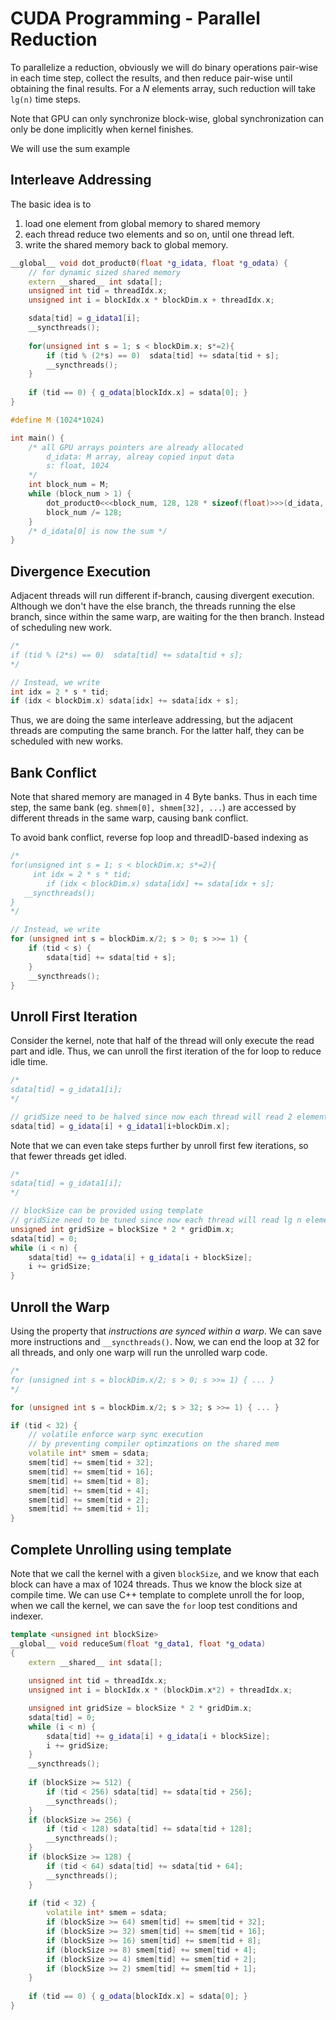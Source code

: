 # CUDA Programming - Parallel Reduction

To parallelize a reduction, obviously we will do binary operations pair-wise in each time step, collect the results, and then reduce pair-wise until obtaining the final results. For a $N$ elements array, such reduction will take `lg(n)` time steps. 

Note that GPU can only synchronize block-wise, global synchronization can only be done implicitly when kernel finishes.

We will use the sum example

## Interleave Addressing
The basic idea is to 
1. load one element from global memory to shared memory
2. each thread reduce two elements and so on, until one thread left.
3. write the shared memory back to global memory.

```c++
__global__ void dot_product0(float *g_idata, float *g_odata) {
    // for dynamic sized shared memory
    extern __shared__ int sdata[];
    unsigned int tid = threadIdx.x;
	unsigned int i = blockIdx.x * blockDim.x + threadIdx.x;

    sdata[tid] = g_idata1[i];
    __syncthreads();
    
    for(unsigned int s = 1; s < blockDim.x; s*=2){
	    if (tid % (2*s) == 0)  sdata[tid] += sdata[tid + s];
		__syncthreads();
	}
	
	if (tid == 0) { g_odata[blockIdx.x] = sdata[0]; }
}

#define M (1024*1024)

int main() {
    /* all GPU arrays pointers are already allocated 
        d_idata: M array, alreay copied input data
        s: float, 1024
    */
    int block_num = M;
    while (block_num > 1) {
        dot_product0<<<block_num, 128, 128 * sizeof(float)>>>(d_idata, d_idata);
        block_num /= 128;
    }
    /* d_idata[0] is now the sum */
}
```

## Divergence Execution
Adjacent threads will run different if-branch, causing divergent execution. Although we don't have the else branch, the threads running the else branch, since within the same warp, are waiting for the then branch. Instead of scheduling new work. 

```c++
/* 
if (tid % (2*s) == 0)  sdata[tid] += sdata[tid + s]; 
*/

// Instead, we write
int idx = 2 * s * tid;
if (idx < blockDim.x) sdata[idx] += sdata[idx + s];
```
Thus, we are doing the same interleave addressing, but the adjacent threads are computing the same branch. For the latter half, they can be scheduled with new works.  

## Bank Conflict
Note that shared memory are managed in 4 Byte banks. Thus in each time step, the same bank (eg. `shmem[0], shmem[32], ...`) are accessed by different threads in the same warp, causing bank conflict. 

To avoid bank conflict, reverse fop loop and threadID-based indexing as 
```c++
/*
for(unsigned int s = 1; s < blockDim.x; s*=2){
     int idx = 2 * s * tid;
        if (idx < blockDim.x) sdata[idx] += sdata[idx + s];
   __syncthreads();
}
*/

// Instead, we write
for (unsigned int s = blockDim.x/2; s > 0; s >>= 1) { 
    if (tid < s) {  
        sdata[tid] += sdata[tid + s];
    }
    __syncthreads();
}
```

## Unroll First Iteration
Consider the kernel, note that half of the thread will only execute the read part and idle. Thus, we can unroll the first iteration of the for loop to reduce idle time. 

```c++
/*
sdata[tid] = g_idata1[i];
*/

// gridSize need to be halved since now each thread will read 2 elements
sdata[tid] = g_idata[i] + g_idata1[i+blockDim.x];
```
Note that we can even take steps further by unroll first few iterations, so that fewer threads get idled. 

```c++
/*
sdata[tid] = g_idata1[i];
*/

// blockSize can be provided using template
// gridSize need to be tuned since now each thread will read lg n elements
unsigned int gridSize = blockSize * 2 * gridDim.x;
sdata[tid] = 0;
while (i < n) {
    sdata[tid] += g_idata[i] + g_idata[i + blockSize];
    i += gridSize;
}
```
## Unroll the Warp
Using the property that _instructions are synced within a warp_. We can save more instructions and `__syncthreads()`. Now, we can end the loop at 32 for all threads, and only one warp will run the unrolled warp code. 
```c++
/*
for (unsigned int s = blockDim.x/2; s > 0; s >>= 1) { ... }
*/

for (unsigned int s = blockDim.x/2; s > 32; s >>= 1) { ... } 

if (tid < 32) {
    // volatile enforce warp sync execution
    // by preventing compiler optimzations on the shared mem
    volatile int* smem = sdata;
    smem[tid] += smem[tid + 32];
    smem[tid] += smem[tid + 16];
    smem[tid] += smem[tid + 8];
    smem[tid] += smem[tid + 4];
    smem[tid] += smem[tid + 2];
    smem[tid] += smem[tid + 1];
}
```

## Complete Unrolling using template
Note that we call the kernel with a given `blockSize`, and we know that each block can have a max of 1024 threads. Thus we know the block size at compile time. We can use C++ template to complete unroll the for loop, when we call the kernel, we can save the `for` loop test conditions and indexer. 

```c++
template <unsigned int blockSize>
__global__ void reduceSum(float *g_data1, float *g_odata)
{
    extern __shared__ int sdata[];
	
	unsigned int tid = threadIdx.x;
	unsigned int i = blockIdx.x * (blockDim.x*2) + threadIdx.x;

	unsigned int gridSize = blockSize * 2 * gridDim.x;
    sdata[tid] = 0;
    while (i < n) {
        sdata[tid] += g_idata[i] + g_idata[i + blockSize];
        i += gridSize;
    }
	__syncthreads();
	
	if (blockSize >= 512) { 
        if (tid < 256) sdata[tid] += sdata[tid + 256];
        __syncthreads();
    }
	if (blockSize >= 256) { 
        if (tid < 128) sdata[tid] += sdata[tid + 128]; 
        __syncthreads();
    }
	if (blockSize >= 128) {	
        if (tid < 64) sdata[tid] += sdata[tid + 64];
        __syncthreads();
    }
	
	if (tid < 32) {
		volatile int* smem = sdata;
		if (blockSize >= 64) smem[tid] += smem[tid + 32];
		if (blockSize >= 32) smem[tid] += smem[tid + 16];
		if (blockSize >= 16) smem[tid] += smem[tid + 8];
		if (blockSize >= 8) smem[tid] += smem[tid + 4];
		if (blockSize >= 4) smem[tid] += smem[tid + 2];
		if (blockSize >= 2) smem[tid] += smem[tid + 1];
	}
	
	if (tid == 0) { g_odata[blockIdx.x] = sdata[0]; }
}
```
